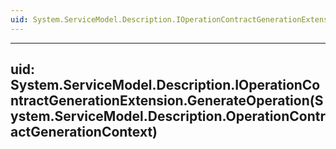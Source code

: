```yaml
---
uid: System.ServiceModel.Description.IOperationContractGenerationExtension
---
```


---
uid: System.ServiceModel.Description.IOperationContractGenerationExtension.GenerateOperation(System.ServiceModel.Description.OperationContractGenerationContext)
---
